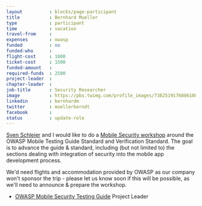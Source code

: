 ```yaml
---
layout          : blocks/page-participant
title           : Bernhard Mueller
type            : participant
time            : vacation
travel-from     :
expenses        : owasp
funded          : no
funded-who      :
flight-cost     : 1000
ticket-cost     : 1500
funded-amount   :
required-funds  : 2500
project-leader  :
chapter-leader  :
job-title       : Security Researcher
image           : https://pbs.twimg.com/profile_images/738251917688610816/1_MzP-c2_400x400.jpg
linkedin        : bernhardm
twitter         : muellerberndt
facebook        :
status          : update-role
---
```


[Sven Schleier](../Sven-Schleier.html) and I would like to do a [Mobile Security workshop](../../Working-Sessions/Mobile-Security/) around the OWASP Mobile Testing Guide Standard and Verification Standard. 
The goal is to advance the guide & standard, including (but not limited to) the sections dealing with integration of security into the mobile app development process.  

We'd need flights and accommodation provided by OWASP as our company won't sponsor the trip - please let us know soon if this will be possible, as we'll need to announce & prepare the workshop.

* [OWASP Mobile Security Testing Guide](https://www.owasp.org/index.php/OWASP_Mobile_Security_Testing_Guide) Project Leader

